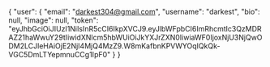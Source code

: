 { 
    "user": {
        "email": "darkest304@gmail.com",
        "username": "darkest",
        "bio": null,
        "image": null,
        "token": "eyJhbGciOiJIUzI1NiIsInR5cCI6IkpXVCJ9.eyJlbWFpbCI6ImRhcmtlc3QzMDRAZ21haWwuY29tIiwidXNlcm5hbWUiOiJkYXJrZXN0IiwiaWF0IjoxNjU3NjQwODM2LCJleHAiOjE2NjI4MjQ4MzZ9.W8mKafbnKPVWYOqIQkQk-VGC5DmLTYepmnuCCg1IpF0"
    }
}
